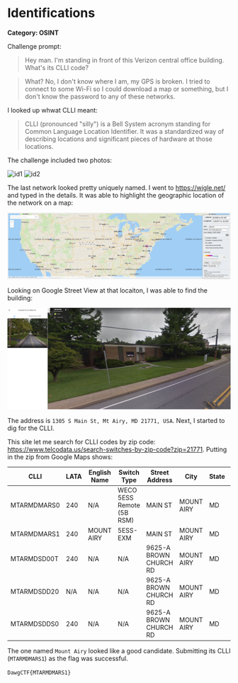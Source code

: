 # Identifications
**Category: OSINT**

Challenge prompt:
> Hey man. I'm standing in front of this Verizon central office building. What's its CLLI code?

> What? No, I don't know where I am, my GPS is broken. I tried to connect to some Wi-Fi so I could download a map or something, but I don't know the password to any of these networks.

I looked up whwat CLLI meant:
> CLLI (pronounced "silly") is a Bell System acronym standing for Common Language Location Identifier. It was a standardized way of describing locations and significant pieces of hardware at those locations.

The challenge included two photos:

![id1](identifications/identifications_1.jpg)
![id2](identifications/identifications_2.jpg)

The last network looked pretty uniquely named. I went to https://wigle.net/ and typed in the details. It was able to highlight the geographic location of the network on a map:

![map](images/map.png)

Looking on Google Street View at that locaiton, I was able to find the building:

![streetview](images/streetview.png)

The address is `1305 S Main St, Mt Airy, MD 21771, USA`. Next, I started to dig for the CLLI.

This site let me search for CLLI codes by zip code: https://www.telcodata.us/search-switches-by-zip-code?zip=21771. Putting in the zip from Google Maps shows:



CLLI|	LATA|	English Name|	Switch Type|	Street Address|	City|	State|	Zip
---|---|---|---|---|---|---|---
MTARMDMARS0|	240|	N/A|	WECO 5ESS Remote (5B RSM)|	MAIN ST|	MOUNT AIRY|	MD|	21771
MTARMDMARS1|	240|	MOUNT AIRY|	5ESS-EXM|	MAIN ST|	MOUNT AIRY|	MD|	21771
MTARMDSD00T|	240|	N/A|	N/A|	9625-A BROWN CHURCH RD|	MOUNT AIRY|	MD|	21771
MTARMDSDD20|	N/A|	N/A|	N/A|	9625-A BROWN CHURCH RD|	MOUNT AIRY|	MD|	21771
MTARMDSDDS0|	240|	N/A|	N/A|	9625-A BROWN CHURCH RD|	MOUNT AIRY|	MD|	21771

The one named `Mount Airy` looked like a good candidate. Submitting its CLLI (`MTARMDMARS1`) as the flag was successful.

`DawgCTF{MTARMDMARS1}`